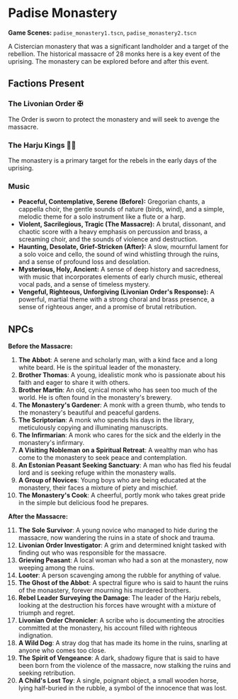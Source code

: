 # Padise Monastery

**Game Scenes:** `padise_monastery1.tscn`, `padise_monastery2.tscn`

A Cistercian monastery that was a significant landholder and a target of the rebellion. The historical massacre of 28 monks here is a key event of the uprising. The monastery can be explored before and after this event.

## Factions Present

### The Livonian Order ✠ 
The Order is sworn to protect the monastery and will seek to avenge the massacre.

### The Harju Kings ✊🏻
The monastery is a primary target for the rebels in the early days of the uprising.

### Music
- **Peaceful, Contemplative, Serene (Before):** Gregorian chants, a cappella choir, the gentle sounds of nature (birds, wind), and a simple, melodic theme for a solo instrument like a flute or a harp.
- **Violent, Sacrilegious, Tragic (The Massacre):** A brutal, dissonant, and chaotic score with a heavy emphasis on percussion and brass, a screaming choir, and the sounds of violence and destruction.
- **Haunting, Desolate, Grief-Stricken (After):** A slow, mournful lament for a solo voice and cello, the sound of wind whistling through the ruins, and a sense of profound loss and desolation.
- **Mysterious, Holy, Ancient:** A sense of deep history and sacredness, with music that incorporates elements of early church music, ethereal vocal pads, and a sense of timeless mystery.
- **Vengeful, Righteous, Unforgiving (Livonian Order's Response):** A powerful, martial theme with a strong choral and brass presence, a sense of righteous anger, and a promise of brutal retribution.

## NPCs

**Before the Massacre:**

1.  **The Abbot**: A serene and scholarly man, with a kind face and a long white beard. He is the spiritual leader of the monastery.
2.  **Brother Thomas**: A young, idealistic monk who is passionate about his faith and eager to share it with others.
3.  **Brother Martin**: An old, cynical monk who has seen too much of the world. He is often found in the monastery's brewery.
4.  **The Monastery's Gardener**: A monk with a green thumb, who tends to the monastery's beautiful and peaceful gardens.
5.  **The Scriptorian**: A monk who spends his days in the library, meticulously copying and illuminating manuscripts.
6.  **The Infirmarian**: A monk who cares for the sick and the elderly in the monastery's infirmary.
7.  **A Visiting Nobleman on a Spiritual Retreat**: A wealthy man who has come to the monastery to seek peace and contemplation.
8.  **An Estonian Peasant Seeking Sanctuary**: A man who has fled his feudal lord and is seeking refuge within the monastery walls.
9.  **A Group of Novices**: Young boys who are being educated at the monastery, their faces a mixture of piety and mischief.
10. **The Monastery's Cook**: A cheerful, portly monk who takes great pride in the simple but delicious food he prepares.

**After the Massacre:**

11. **The Sole Survivor**: A young novice who managed to hide during the massacre, now wandering the ruins in a state of shock and trauma.
12. **Livonian Order Investigator**: A grim and determined knight tasked with finding out who was responsible for the massacre.
13. **Grieving Peasant**: A local woman who had a son at the monastery, now weeping among the ruins.
14. **Looter**: A person scavenging among the rubble for anything of value.
15. **The Ghost of the Abbot**: A spectral figure who is said to haunt the ruins of the monastery, forever mourning his murdered brothers.
16. **Rebel Leader Surveying the Damage**: The leader of the Harju rebels, looking at the destruction his forces have wrought with a mixture of triumph and regret.
17. **Livonian Order Chronicler**: A scribe who is documenting the atrocities committed at the monastery, his account filled with righteous indignation.
18. **A Wild Dog**: A stray dog that has made its home in the ruins, snarling at anyone who comes too close.
19. **The Spirit of Vengeance**: A dark, shadowy figure that is said to have been born from the violence of the massacre, now stalking the ruins and seeking retribution.
20. **A Child's Lost Toy**: A single, poignant object, a small wooden horse, lying half-buried in the rubble, a symbol of the innocence that was lost.
